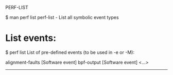 PERF-LIST

$ man perf list
perf-list - List all symbolic event types

# List events:
$ perf list
List of pre-defined events (to be used in -e or -M):

  alignment-faults                                   [Software event]
  bpf-output                                         [Software event]
  <...>

---
